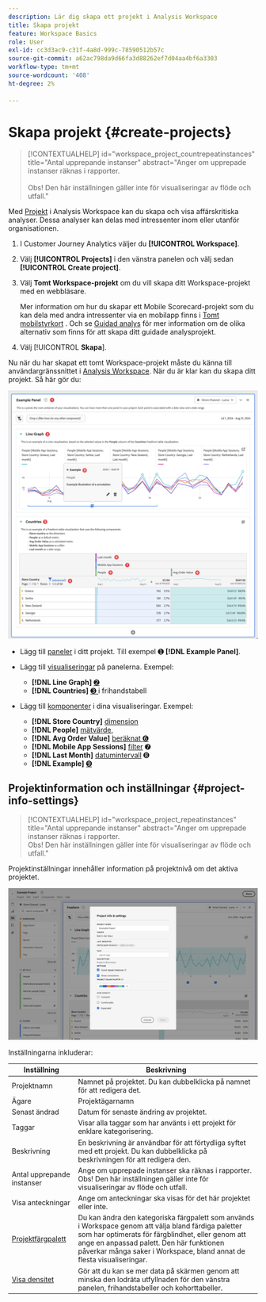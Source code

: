```yaml
---
description: Lär dig skapa ett projekt i Analysis Workspace
title: Skapa projekt
feature: Workspace Basics
role: User
exl-id: cc3d3ac9-c31f-4a8d-999c-78590512b57c
source-git-commit: a62ac798da9d66fa3d88262ef7d04aa4bf6a3303
workflow-type: tm+mt
source-wordcount: '408'
ht-degree: 2%

---
```


# Skapa projekt {#create-projects}

<!-- markdownlint-disable MD034 -->

>[!CONTEXTUALHELP]
>id="workspace_project_countrepeatinstances"
>title="Antal upprepande instanser"
>abstract="Anger om upprepade instanser räknas i rapporter.<br/><br/>Obs! Den här inställningen gäller inte för visualiseringar av flöde och utfall."

<!-- markdownlint-enable MD034 -->


Med [Projekt](/help/analysis-workspace/build-workspace-project/freeform-overview.md) i Analysis Workspace kan du skapa och visa affärskritiska analyser.  Dessa analyser kan delas med intressenter inom eller utanför organisationen.

1. I Customer Journey Analytics väljer du **[!UICONTROL Workspace]**.

1. Välj **[!UICONTROL Projects]** i den vänstra panelen och välj sedan **[!UICONTROL Create project]**.

1. Välj **Tomt Workspace-projekt** om du vill skapa ditt Workspace-projekt med en webbläsare.

   Mer information om hur du skapar ett Mobile Scorecard-projekt som du kan dela med andra intressenter via en mobilapp finns i [Tomt mobilstyrkort](/help/mobile-app/curator.md) . Och se [Guidad analys](/help/guided-analysis/overview.md) för mer information om de olika alternativ som finns för att skapa ditt guidade analysprojekt.

1. Välj [!UICONTROL **Skapa**].


Nu när du har skapat ett tomt Workspace-projekt måste du känna till användargränssnittet i [Analysis Workspace](/help/analysis-workspace/home.md). När du är klar kan du skapa ditt projekt. Så här gör du:

![Exempelprojekt](assets/example-project.png)

* Lägg till [paneler](/help/analysis-workspace/c-panels/panels.md) i ditt projekt. Till exempel ➊ **[!DNL Example Panel]**.

* Lägg till [visualiseringar](/help/analysis-workspace/visualizations/freeform-analysis-visualizations.md) på panelerna. Exempel:
   * **[!DNL Line Graph]** [➋ ](/help/analysis-workspace/visualizations/line.md)
   * **[!DNL Countries]** [➌ ](/help/analysis-workspace/visualizations/freeform-table/freeform-table.md) i frihandstabell
* Lägg till [komponenter](/help/components/overview.md) i dina visualiseringar. Exempel:
   * **[!DNL Store Country]** [dimension](/help/components/dimensions/overview.md)
   * **[!DNL People]** [mätvärde](/help/components/apply-create-metrics.md),
   * **[!DNL Avg Order Value]** [beräknat ➏](/help/components/calc-metrics/calc-metr-overview.md)
   * **[!DNL Mobile App Sessions]** [filter](/help/components/filters/filters-overview.md) ➐
   * **[!DNL Last Month]** [datumintervall](/help/components/date-ranges/overview.md) ➑
   * **[!DNL Example]** [➒](/help/components/annotations/overview.md)


## Projektinformation och inställningar {#project-info-settings}

<!-- markdownlint-disable MD034 -->

>[!CONTEXTUALHELP]
>id="workspace_project_repeatinstances"
>title="Antal upprepande instanser"
>abstract="Anger om upprepade instanser räknas i rapporter.<br/>Obs! Den här inställningen gäller inte för visualiseringar av flöde och utfall."

<!-- markdownlint-enable MD034 -->


Projektinställningar innehåller information på projektnivå om det aktiva projektet.

![Fönstret Projektinformation och inställningar.](./assets/projectinfo.png)

Inställningarna inkluderar:

| Inställning | Beskrivning |
|---|---|
| Projektnamn | Namnet på projektet. Du kan dubbelklicka på namnet för att redigera det. |
| Ägare | Projektägarnamn |
| Senast ändrad | Datum för senaste ändring av projektet. |
| Taggar | Visar alla taggar som har använts i ett projekt för enklare kategorisering. |
| Beskrivning | En beskrivning är användbar för att förtydliga syftet med ett projekt. Du kan dubbelklicka på beskrivningen för att redigera den. |
| Antal upprepande instanser | Ange om upprepade instanser ska räknas i rapporter. Obs! Den här inställningen gäller inte för visualiseringar av flöde och utfall. |
| Visa anteckningar | Ange om anteckningar ska visas för det här projektet eller inte. |
| [Projektfärgpalett](/help/analysis-workspace/build-workspace-project/color-palettes.md) | Du kan ändra den kategoriska färgpalett som används i Workspace genom att välja bland färdiga paletter som har optimerats för färgblindhet, eller genom att ange en anpassad palett. Den här funktionen påverkar många saker i Workspace, bland annat de flesta visualiseringar. |
| [Visa densitet](/help/analysis-workspace/build-workspace-project/view-density.md) | Gör att du kan se mer data på skärmen genom att minska den lodräta utfyllnaden för den vänstra panelen, frihandstabeller och kohorttabeller. |



